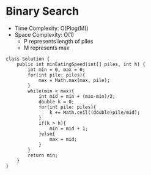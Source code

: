 # Binary Search
* Time Complexity: O(Plog(M))
* Space Complexity: O(1)
	* P represents length of piles
	* M represents max
```
class Solution {
    public int minEatingSpeed(int[] piles, int h) {
        int min = 0, max = 0;
        for(int pile: piles){
            max = Math.max(max, pile);
        }
        while(min < max){
            int mid = min + (max-min)/2;
            double k = 0;
            for(int pile: piles){
                k += Math.ceil((double)pile/mid);
            }
            if(k > h){
                min = mid + 1;
            }else{
                max = mid;
            }
        }
        return min;
    }
}
```